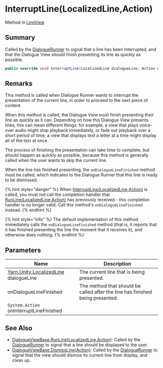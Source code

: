 # InterruptLine(LocalizedLine,Action)

Method in [LineView](./)

## Summary

Called by the [DialogueRunner](../yarn.unity.dialoguerunner/) to signal that a line has been interrupted, and that the Dialogue View should finish presenting its line as quickly as possible.

```csharp
public override void InterruptLine(LocalizedLine dialogueLine, Action onInterruptLineFinished)
```

## Remarks

This method is called when Dialogue Runner wants to interrupt the presentation of the current line, in order to proceed to the next piece of content.

When this method is called, the Dialogue View must finish presenting their line as quickly as it can. Depending on how this Dialogue View presents lines, this can mean different things: for example, a view that plays voice-over audio might stop playback immediately, or fade out playback over a short period of time; a view that displays text a letter at a time might display all of the text at once.

The process of finishing the presentation can take time to complete, but should happen as quickly as possible, because this method is generally called when the user wants to skip the current line.

When the line has finished presenting, the `onDialogueLineFinished` method must be called, which indicates to the Dialogue Runner that this line is ready to be dismissed.

{% hint style="danger" %}
When [InterruptLine(LocalizedLine,Action)](../yarn.unity.dialogueviewbase/yarn.unity.dialogueviewbase.interruptline.md) is called, you must not call the completion handler that [RunLine(LocalizedLine,Action)](../yarn.unity.dialogueviewbase/yarn.unity.dialogueviewbase.runline.md) has previously received - this completion handler is no longer valid. Call this method's `onDialogueLineFinished` instead.
{% endhint %}

{% hint style="info" %}
The default implementation of this method immediately calls the `onDialogueLineFinished` method (that is, it reports that it has finished presenting the line the moment that it receives it), and otherwise does nothing.
{% endhint %}

## Parameters

| Name                                                                  | Description                                                                   |
| --------------------------------------------------------------------- | ----------------------------------------------------------------------------- |
| [Yarn.Unity.LocalizedLine](../yarn.unity.localizedline/) dialogueLine | The current line that is being presented.                                     |
| onDialogueLineFinished                                                | The method that should be called after the line has finished being presented. |
| `System.Action` onInterruptLineFinished                               |                                                                               |

## See Also

* [DialogueViewBase.RunLine(LocalizedLine,Action)](../yarn.unity.dialogueviewbase/yarn.unity.dialogueviewbase.runline.md): Called by the [DialogueRunner](../yarn.unity.dialoguerunner/) to signal that a line should be displayed to the user.
* [DialogueViewBase.DismissLine(Action)](../yarn.unity.dialogueviewbase/yarn.unity.dialogueviewbase.dismissline.md): Called by the [DialogueRunner](../yarn.unity.dialoguerunner/) to signal that the view should dismiss its current line from display, and clean up.
